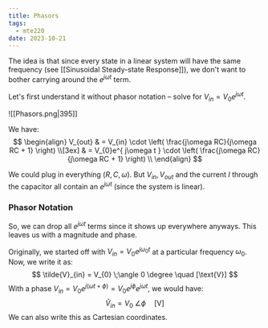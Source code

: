 ```yaml
---
title: Phasors
tags:
  - mte220
date: 2023-10-21
---
```

The idea is that since every state in a linear system will have the same frequency (see [[Sinusoidal Steady-state Response]]), we don't want to bother carrying around the $e^{ j\omega t }$ term.

Let's first understand it without phasor notation – solve for $V_{in} = V_{0}e^{ j\omega t }$.

![[Phasors.png|395]]

We have:
$$
\begin{align}
V_{out}  & = V_{in} \cdot \left( \frac{j\omega RC}{j\omega RC + 1} \right) \\[3ex] 
& = V_{0}e^{ j\omega t } \cdot \left( \frac{j\omega RC}{j\omega RC + 1} \right) \\
\end{align}
$$

We could plug in everything ($R, C, \omega$). But $V_{in}, V_{out}$ and the current  $I$ through the capacitor all contain an $e^{j\omega t}$ (since the system is linear).

### Phasor Notation
So, we can drop all $e^{ j\omega t }$ terms since it shows up everywhere anyways. This leaves us with a magnitude and phase.

Originally, we started off with $V_{in} = V_{0}e^{j\omega_{0}t}$ at a particular frequency $\omega_{0}$. Now, we write it as:
$$
\tilde{V}_{in} = V_{0} \;\angle 0 \degree \quad [\text{V}]
$$
With a phase $V_{in} = V_{0}e^{j(\omega t + \phi)} = V_{0}e^{j\phi}e^{j\omega t}$, we would have:
$$
\tilde{V}_{in} = V_{0} \;\angle \phi \quad [\text{V}]
$$
We can also write this as Cartesian coordinates.